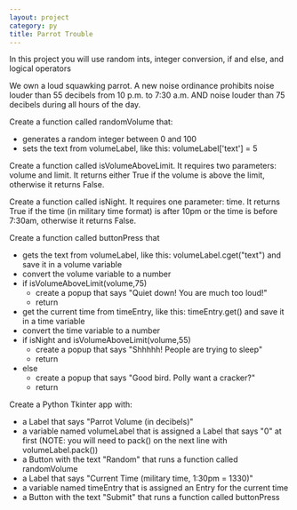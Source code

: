 ```yaml
---
layout: project
category: py
title: Parrot Trouble
---
```

In this project you will use random ints, integer conversion, if and else, and logical operators

We own a loud squawking parrot. A new noise ordinance prohibits noise louder than 55 decibels from 10 p.m. to 7:30 a.m. AND noise louder than 75 decibels during all hours of the day.


Create a function called randomVolume that:
- generates a random integer between 0 and 100
- sets the text from volumeLabel, like this: volumeLabel['text'] = 5

Create a function called isVolumeAboveLimit. It requires two parameters: volume and limit. It returns either True if the volume is above the limit, otherwise it returns False.

Create a function called isNight. It requires one parameter: time. It returns True if the time (in military time format) is after 10pm or the time is before 7:30am, otherwise it returns False.

Create a function called buttonPress that
- gets the text from volumeLabel, like this: volumeLabel.cget("text") and save it in a volume variable
- convert the volume variable to a number
- if isVolumeAboveLimit(volume,75)
  - create a popup that says "Quiet down! You are much too loud!"
  - return
- get the current time from timeEntry, like this: timeEntry.get() and save it in a time variable
- convert the time variable to a number
- if isNight and isVolumeAboveLimit(volume,55)
  - create a popup that says "Shhhhh! People are trying to sleep"
  - return
- else
  - create a popup that says "Good bird. Polly want a cracker?"
  - return

Create a Python Tkinter app with:
- a Label that says "Parrot Volume (in decibels)"
- a variable named volumeLabel that is assigned a Label that says "0" at first (NOTE: you will need to pack() on the next line with volumeLabel.pack())
- a Button with the text "Random" that runs a function called randomVolume
- a Label that says "Current Time (military time, 1:30pm = 1330)"
- a variable named timeEntry that is assigned an Entry for the current time
- a Button with the text "Submit" that runs a function called buttonPress
